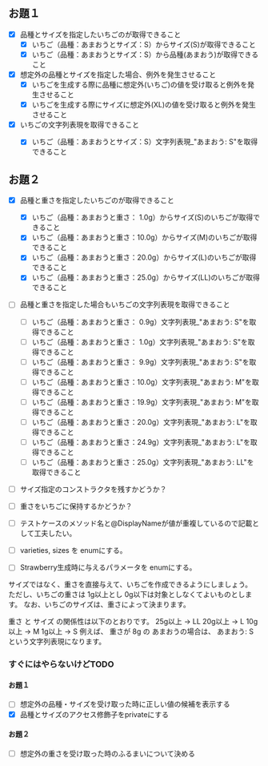 
## お題１

- [X] 品種とサイズを指定したいちごのが取得できること
  - [X] いちご（品種：あまおうとサイズ：S）からサイズ(S)が取得できること
  - [X] いちご（品種：あまおうとサイズ：S）から品種(あまおう)が取得できること

- [X] 想定外の品種とサイズを指定した場合、例外を発生させること
  - [X] いちごを生成する際に品種に想定外(いちご)の値を受け取ると例外を発生させること
  - [X] いちごを生成する際にサイズに想定外(XL)の値を受け取ると例外を発生させること

- [X] いちごの文字列表現を取得できること
  - [X] いちご（品種：あまおうとサイズ：S）文字列表現_"あまおう: S"を取得できること



## お題２

- [X] 品種と重さを指定したいちごのが取得できること
  - [X] いちご（品種：あまおうと重さ： 1.0g）からサイズ(S)のいちごが取得できること
  - [X] いちご（品種：あまおうと重さ：10.0g）からサイズ(M)のいちごが取得できること
  - [X] いちご（品種：あまおうと重さ：20.0g）からサイズ(L)のいちごが取得できること
  - [X] いちご（品種：あまおうと重さ：25.0g）からサイズ(LL)のいちごが取得できること

- [ ] 品種と重さを指定した場合もいちごの文字列表現を取得できること
  - [ ] いちご（品種：あまおうと重さ： 0.9g）文字列表現_"あまおう: S"を取得できること
  - [ ] いちご（品種：あまおうと重さ： 1.0g）文字列表現_"あまおう: S"を取得できること
  - [ ] いちご（品種：あまおうと重さ： 9.9g）文字列表現_"あまおう: S"を取得できること
  - [ ] いちご（品種：あまおうと重さ：10.0g）文字列表現_"あまおう: M"を取得できること
  - [ ] いちご（品種：あまおうと重さ：19.9g）文字列表現_"あまおう: M"を取得できること
  - [ ] いちご（品種：あまおうと重さ：20.0g）文字列表現_"あまおう: L"を取得できること
  - [ ] いちご（品種：あまおうと重さ：24.9g）文字列表現_"あまおう: L"を取得できること
  - [ ] いちご（品種：あまおうと重さ：25.0g）文字列表現_"あまおう: LL"を取得できること

- [ ] サイズ指定のコンストラクタを残すかどうか？
- [ ] 重さをいちごに保持するかどうか？
- [ ] テストケースのメソッド名と@DisplayNameが値が重複しているので記載として工夫したい。

- [ ] varieties, sizes を enumにする。
- [ ] Strawberry生成時に与えるパラメータを enumにする。

サイズではなく、重さを直接与えて、いちごを作成できるようにしましょう。
ただし、いちごの重さは 1g以上とし 0g以下は対象としなくてよいものとします。
なお、いちごのサイズは、重さによって決まります。

重さ と サイズ の関係性は以下のとおりです。
25g以上 → LL
20g以上 → L
10g以上 → M
1g以上 → S
例えば、 重さが 8g の あまおうの場合は、 あまおう: S という文字列表現になります。

### すぐにはやらないけどTODO
#### お題１
- [ ] 想定外の品種・サイズを受け取った時に正しい値の候補を表示する
- [X] 品種とサイズのアクセス修飾子をprivateにする
#### お題２
- [ ] 想定外の重さを受け取った時のふるまいについて決める

